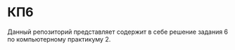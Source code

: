 # КП6

Данный репозиторий представляет содержит в себе решение задания 6 по компьютерному практикуму 2.
